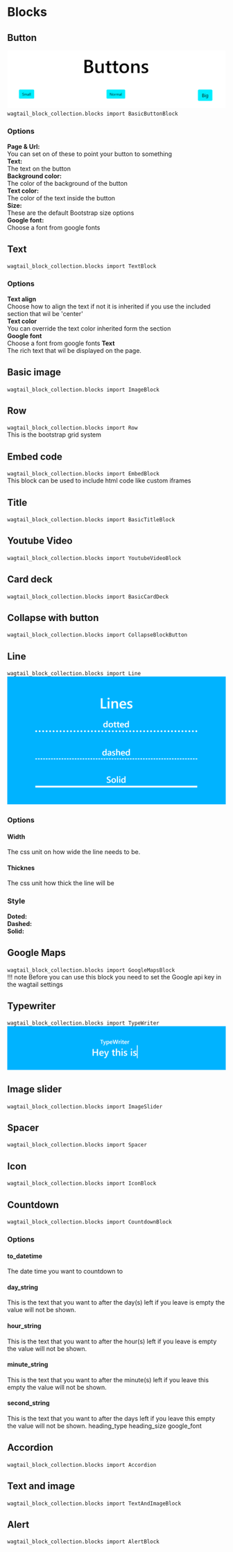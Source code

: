 # Blocks
## Button
![buttons](imgs/blocks/buttons.png)
``wagtail_block_collection.blocks import BasicButtonBlock``
### Options
**Page & Url:**  
You can set on of these to point your button to something  
**Text:**  
The text on the button   
**Background color:**  
The color of the background of the button  
**Text color:**  
The color of the text inside the button  
**Size:**  
These are the default Bootstrap size options  
**Google font:**  
Choose a font from google fonts  

## Text
``wagtail_block_collection.blocks import TextBlock``
### Options
**Text align**  
Choose how to align the text if not it is inherited if you use the included section that wil be 'center'  
**Text color**  
You can override the text color inherited form the section  
**Google font**  
Choose a font from google fonts
**Text**  
The rich text that wil be displayed on the page.  

## Basic image
``wagtail_block_collection.blocks import ImageBlock``  

## Row
``wagtail_block_collection.blocks import Row``  
This is the bootstrap grid system

## Embed code
``wagtail_block_collection.blocks import EmbedBlock``  
This block can be used to include html code like custom iframes

## Title
``wagtail_block_collection.blocks import BasicTitleBlock``  

## Youtube Video
``wagtail_block_collection.blocks import YoutubeVideoBlock``  

## Card deck
``wagtail_block_collection.blocks import BasicCardDeck``  

## Collapse with button
``wagtail_block_collection.blocks import CollapseBlockButton``  

## Line
``wagtail_block_collection.blocks import Line``  
![Lines](imgs/blocks/lines.png)
### Options
#### Width
The css unit on how wide the line needs to be.
#### Thicknes
The css unit how thick the line will be
### Style
**Doted:**  
**Dashed:**  
**Solid:**

## Google Maps
``wagtail_block_collection.blocks import GoogleMapsBlock``   
!!! note
    Before you can use this block you need to set the Google api key in the wagtail settings

## Typewriter
``wagtail_block_collection.blocks import TypeWriter``
![typewriter gif](imgs/blocks/typewriter.gif)

## Image slider
``wagtail_block_collection.blocks import ImageSlider``

## Spacer
``wagtail_block_collection.blocks import Spacer``

## Icon
``wagtail_block_collection.blocks import IconBlock``

## Countdown
``wagtail_block_collection.blocks import CountdownBlock``
### Options
#### to_datetime
The date time you want to countdown to
#### day_string
This is the text that you want to after the day(s) left if you leave is empty the value will not be shown.
#### hour_string
This is the text that you want to after the hour(s) left if you leave is empty the value will not be shown.
#### minute_string
This is the text that you want to after the minute(s) left if you leave this empty the value will not be shown.
#### second_string
This is the text that you want to after the days left if you leave this empty the value will not be shown.
heading_type
heading_size
google_font

## Accordion
``wagtail_block_collection.blocks import Accordion``

## Text and image
``wagtail_block_collection.blocks import TextAndImageBlock``

## Alert
``wagtail_block_collection.blocks import AlertBlock``